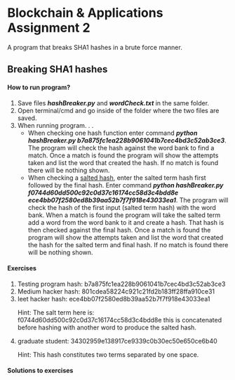 
  <h1>Blockchain & Applications Assignment 2</h1>
  <p>A program that breaks SHA1 hashes in a brute force manner.</p>
  <h2>Breaking SHA1 hashes</h2>
<h4>How to run program?</h4>
  <ol>
    <li>Save files <strong><em>hashBreaker.py</em></strong> and <strong><em>wordCheck.txt</em></strong> in the same folder.</li>
    <li>Open terminal/cmd and go inside of the folder where the two files are saved.</li>
    <li>When running program. . .
    <ul><li>When checking one hash function enter command <strong><em>python hashBreaker.py b7a875fc1ea228b9061041b7cec4bd3c52ab3ce3</em></strong>. The program will check the hash against the word bank to find a match. Once a match is found the program will show the attempts taken and list the word that created the hash. If no match is found there will be nothing shown.</li>
      <li>When checking a <a href="https://en.wikipedia.org/wiki/Salt_(cryptography)">salted hash</a>, enter the salted term hash first followed by the final hash. Enter command <strong><em>python hashBreaker.py f0744d60dd500c92c0d37c16174cc58d3c4bdd8e ece4bb07f2580ed8b39aa52b7f7f918e43033ea1</em></strong>. The program will check the hash of the first input (salted term hash) with the word bank. When a match is found the program will take the salted term add a word from the word bank to it and create a hash. That hash is then checked against the final hash. Once a match is found the program will show the attempts taken and list the word that created the hash for the salted term and final hash. If no match is found there will be nothing shown.</li>
      </ul></li>
  </ol>
  <h4>Exercises</h4>
  <ol>
    <li>Testing program hash: b7a875fc1ea228b9061041b7cec4bd3c52ab3ce3</li>
    <li>Medium hacker hash: 801cdea58224c921c21fd2b183ff28ffa910ce31</li>
    <li> leet hacker hash: ece4bb07f2580ed8b39aa52b7f7f918e43033ea1 <p>Hint: The salt term here is: f0744d60dd500c92c0d37c16174cc58d3c4bdd8e this is concatenated before hashing with another word to produce the salted hash.</p></li>
    <li>graduate student: 34302959e138917ce9339c0b30ec50e650ce6b40 <p>Hint: This hash constitutes two terms separated by one space.</p></li>
  </ol>
  <h4>Solutions to exercises</h4>

